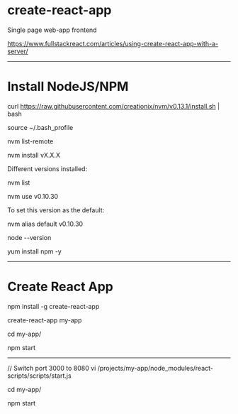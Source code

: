 # create-react-app
Single page web-app frontend

https://www.fullstackreact.com/articles/using-create-react-app-with-a-server/
****
# Install NodeJS/NPM
curl https://raw.githubusercontent.com/creationix/nvm/v0.13.1/install.sh | bash

source ~/.bash_profile

nvm list-remote

nvm install vX.X.X

Different versions installed:

nvm list

nvm use v0.10.30

To set this version as the default:

nvm alias default v0.10.30

node --version

yum install npm -y

***

# Create React App
npm install -g create-react-app

create-react-app my-app

cd my-app/

npm start

***
// Switch port 3000 to 8080
vi /projects/my-app/node_modules/react-scripts/scripts/start.js

cd my-app/

npm start



